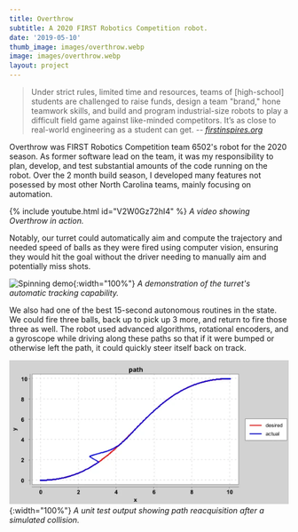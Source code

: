 ```yaml
---
title: Overthrow
subtitle: A 2020 FIRST Robotics Competition robot.
date: '2019-05-10'
thumb_image: images/overthrow.webp
image: images/overthrow.webp
layout: project
---
```


>Under strict rules, limited time and resources, teams of [high-school] students are challenged to raise funds, design a team "brand," hone teamwork skills, and build and program industrial-size robots to play a difficult field game against like-minded competitors. It’s as close to real-world engineering as a student can get. <cite>-- [firstinspires.org](https://www.firstinspires.org/robotics/frc)</cite>

Overthrow was FIRST Robotics Competition team 6502's robot for the 2020 season. As former software lead on the team, it was my responsibility to plan, develop, and test substantial amounts of the code running on the robot. Over the 2 month build season, I developed many features not posessed by most other North Carolina teams, mainly focusing on automation.

{% include youtube.html id="V2W0Gz72hI4" %}
*A video showing Overthrow in action.*

Notably, our turret could automatically aim and compute the trajectory and needed speed of balls as they were fired using computer vision, ensuring they would hit the goal without the driver needing to manually aim and potentially miss shots.

![Spinning demo](/images/overthrow_turn.gif){:width="100%"}
*A demonstration of the turret's automatic tracking capability.*

We also had one of the best 15-second autonomous routines in the state. We could fire three balls, back up to pick up 3 more, and return to fire those three as well. The robot used advanced algorithms, rotational encoders, and a gyroscope while driving along these paths so that if it were bumped or otherwise left the path, it could quickly steer itself back on track.

![Bump demo](/images/bumptest.webp){:width="100%"}
*A unit test output showing path reacquisition after a simulated collision.*